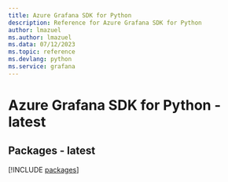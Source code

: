 ```yaml
---
title: Azure Grafana SDK for Python
description: Reference for Azure Grafana SDK for Python
author: lmazuel
ms.author: lmazuel
ms.data: 07/12/2023
ms.topic: reference
ms.devlang: python
ms.service: grafana
---
```

# Azure Grafana SDK for Python - latest
## Packages - latest
[!INCLUDE [packages](grafana-index.md)]